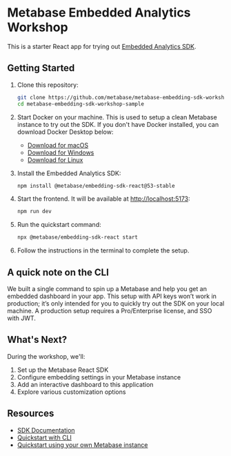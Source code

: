 # Metabase Embedded Analytics Workshop

This is a starter React app for trying out [Embedded Analytics SDK](https://www.metabase.com/docs/latest/embedding/sdk/introduction).

## Getting Started

1. Clone this repository:

   ```bash
   git clone https://github.com/metabase/metabase-embedding-sdk-workshop-sample.git
   cd metabase-embedding-sdk-workshop-sample
   ```

2. Start Docker on your machine. This is used to setup a clean Metabase instance to try out the SDK. If you don't have Docker installed, you can download Docker Desktop below:

   - [Download for macOS](https://docs.docker.com/desktop/setup/install/mac-install/)
   - [Download for Windows](https://docs.docker.com/desktop/setup/install/windows-install/)
   - [Download for Linux](https://docs.docker.com/desktop/setup/install/linux/)

3. Install the Embedded Analytics SDK:

   ```bash
   npm install @metabase/embedding-sdk-react@53-stable
   ```

4. Start the frontend. It will be available at [http://localhost:5173](http://localhost:5173):

   ```bash
   npm run dev
   ```

5. Run the quickstart command:

   ```bash
   npx @metabase/embedding-sdk-react start
   ```

6. Follow the instructions in the terminal to complete the setup.

## A quick note on the CLI

We built a single command to spin up a Metabase and help you get an embedded dashboard in your app. This setup with API keys won’t work in production; it’s only intended for you to quickly try out the SDK on your local machine. A production setup requires a Pro/Enterprise license, and SSO with JWT.

## What's Next?

During the workshop, we'll:

1. Set up the Metabase React SDK
2. Configure embedding settings in your Metabase instance
3. Add an interactive dashboard to this application
4. Explore various customization options

## Resources

- [SDK Documentation](https://www.metabase.com/docs/latest/embedding/sdk/introduction)
- [Quickstart with CLI](https://www.metabase.com/docs/latest/embedding/sdk/quickstart-cli)
- [Quickstart using your own Metabase instance](https://www.metabase.com/docs/latest/embedding/sdk/quickstart)
